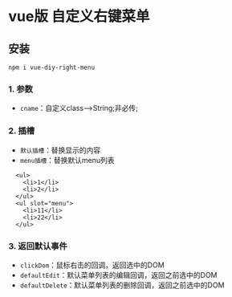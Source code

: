 # vue版 自定义右键菜单
## 安装
	npm i vue-diy-right-menu

### 1. 参数
* `cname`：自定义class-->String;非必传;

### 2. 插槽
* `默认插槽`：替换显示的内容
* `menu插槽`：替换默认menu列表
>
      <ul>
        <li>1</li>
        <li>2</li>
      </ul>
      <ul slot="menu">
        <li>11</li>
        <li>22</li>
      </ul>

### 3. 返回默认事件
* `clickDom`：鼠标右击的回调，返回选中的DOM
* `defaultEdit`：默认菜单列表的编辑回调，返回之前选中的DOM
* `defaultDelete`：默认菜单列表的删除回调，返回之前选中的DOM